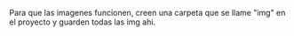 Para que las imagenes funcionen, creen una carpeta que se llame "img" en el proyecto y guarden todas las img ahi.
